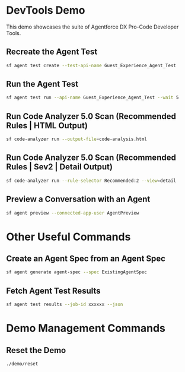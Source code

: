 # DevTools Demo

This demo showcases the suite of Agentforce DX Pro-Code Developer Tools.

## Recreate the Agent Test
```bash
sf agent test create --test-api-name Guest_Experience_Agent_Test
```

## Run the Agent Test
```bash
sf agent test run --api-name Guest_Experience_Agent_Test --wait 5
```

## Run Code Analyzer 5.0 Scan (Recommended Rules | HTML Output)
```bash
sf code-analyzer run --output-file=code-analysis.html
```

## Run Code Analyzer 5.0 Scan (Recommended Rules | Sev2 | Detail Output)
```bash
sf code-analyzer run --rule-selector Recommended:2 --view=detail
```

## Preview a Conversation with an Agent
```bash
sf agent preview --connected-app-user AgentPreview
```

# Other Useful Commands

## Create an Agent Spec from an Agent Spec
```bash
sf agent generate agent-spec --spec ExistingAgentSpec
```

## Fetch Agent Test Results
```bash
sf agent test results --job-id xxxxxx --json
```

# Demo Management Commands

## Reset the Demo
```bash
./demo/reset
```